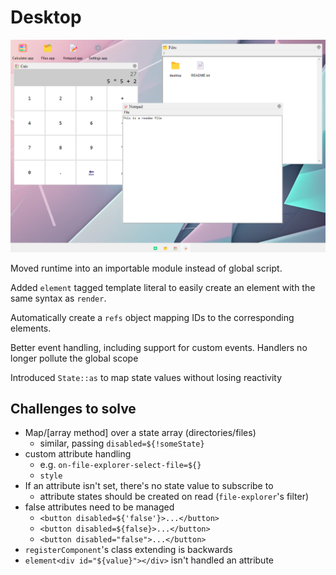 # Desktop

![screenshot of desktop app](../images/screenshot-desktop.png)

Moved runtime into an importable module instead of global script.

Added `element` tagged template literal to easily create an element with the same syntax as `render`.

Automatically create a `refs` object mapping IDs to the corresponding elements.

Better event handling, including support for custom events. Handlers no longer pollute the global scope

Introduced `State::as` to map state values without losing reactivity

## Challenges to solve

* Map/[array method] over a state array (directories/files)
  * similar, passing `disabled=${!someState}`
* custom attribute handling
  * e.g. `on-file-explorer-select-file=${}`
  * `style`
* If an attribute isn't set, there's no state value to subscribe to
  * attribute states should be created on read (`file-explorer`'s filter)
* false attributes need to be managed
  * `<button disabled=${'false'}>...</button>`
  * `<button disabled=${false}>...</button>`
  * `<button disabled="false">...</button>`
* `registerComponent`'s class extending is backwards
* `element<div id="${value}"></div>` isn't handled an attribute 
